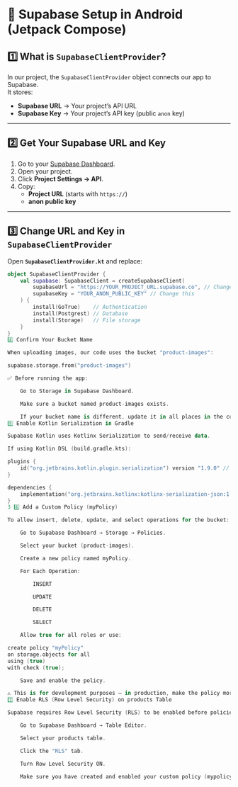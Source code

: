 # 📱 Supabase Setup in Android (Jetpack Compose)

## 1️⃣ What is `SupabaseClientProvider`?
In our project, the `SupabaseClientProvider` object connects our app to Supabase.  
It stores:
- **Supabase URL** → Your project’s API URL  
- **Supabase Key** → Your project’s API key (public `anon` key)

---

## 2️⃣ Get Your Supabase URL and Key
1. Go to your [Supabase Dashboard](https://supabase.com/dashboard).
2. Open your project.
3. Click **Project Settings → API**.
4. Copy:
   - **Project URL** (starts with `https://`)
   - **anon public key**

---

## 3️⃣ Change URL and Key in `SupabaseClientProvider`
Open **`SupabaseClientProvider.kt`** and replace:

```kotlin
object SupabaseClientProvider {
    val supabase: SupabaseClient = createSupabaseClient(
        supabaseUrl = "https://YOUR_PROJECT_URL.supabase.co", // Change this
        supabaseKey = "YOUR_ANON_PUBLIC_KEY" // Change this
    ) {
        install(GoTrue)    // Authentication
        install(Postgrest) // Database
        install(Storage)   // File storage
    }
}
4️⃣ Confirm Your Bucket Name

When uploading images, our code uses the bucket "product-images":

supabase.storage.from("product-images")

✅ Before running the app:

    Go to Storage in Supabase Dashboard.

    Make sure a bucket named product-images exists.

    If your bucket name is different, update it in all places in the code.
5️⃣ Enable Kotlin Serialization in Gradle

Supabase Kotlin uses Kotlinx Serialization to send/receive data.

If using Kotlin DSL (build.gradle.kts):

plugins {
    id("org.jetbrains.kotlin.plugin.serialization") version "1.9.0" // Match your Kotlin version
}

dependencies {
    implementation("org.jetbrains.kotlinx:kotlinx-serialization-json:1.6.0")
}
3️ 6️⃣ Add a Custom Policy (myPolicy)

To allow insert, delete, update, and select operations for the bucket:

    Go to Supabase Dashboard → Storage → Policies.

    Select your bucket (product-images).

    Create a new policy named myPolicy.

    For Each Operation:

        INSERT

        UPDATE

        DELETE

        SELECT

    Allow true for all roles or use:

create policy "myPolicy"
on storage.objects for all
using (true)
with check (true);

    Save and enable the policy.

⚠️ This is for development purposes — in production, make the policy more secure.
7️⃣ Enable RLS (Row Level Security) on products Table

Supabase requires Row Level Security (RLS) to be enabled before policies can work.

    Go to Supabase Dashboard → Table Editor.

    Select your products table.

    Click the "RLS" tab.

    Turn Row Level Security ON.

    Make sure you have created and enabled your custom policy (mypolicy) that allows INSERT, SELECT, UPDATE, DELETE.
